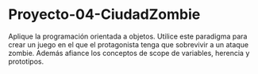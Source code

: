# Proyecto-04-CiudadZombie
Aplique la programación orientada a objetos. Utilice este paradigma para crear un juego en el que el protagonista tenga que sobrevivir a un ataque zombie. Además afiance los conceptos de scope de variables, herencia y prototipos.
